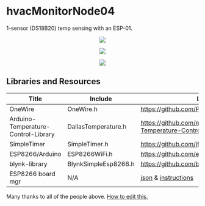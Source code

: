 # hvacMonitorNode04
1-sensor (DS18B20) temp sensing with an ESP-01.
<p align="center"><img src="http://i.imgur.com/6yCe3qY.jpg"/></p>
<p align="center"><img src="http://i.imgur.com/PbXOcOH.jpg"/></p>
<p align="center"><img src="http://i.imgur.com/RnD0qjO.jpg"/></p>

## Libraries and Resources

Title | Include | Link 
------|---------|------
OneWire | OneWire.h | https://github.com/PaulStoffregen/OneWire
Arduino-Temperature-Control-Library | DallasTemperature.h | https://github.com/milesburton/Arduino-Temperature-Control-Library
SimpleTimer | SimpleTimer.h | https://github.com/jfturcot/SimpleTimer
ESP8266/Arduino | ESP8266WiFi.h | https://github.com/esp8266/Arduino
blynk-library | BlynkSimpleEsp8266.h | https://github.com/blynkkk/blynk-library
ESP8266 board mgr | N/A | [json](http://arduino.esp8266.com/stable/package_esp8266com_index.json) & [instructions](https://github.com/esp8266/Arduino#installing-with-boards-manager)

Many thanks to all of the people above. [How to edit this.](https://guides.github.com/features/mastering-markdown/)
